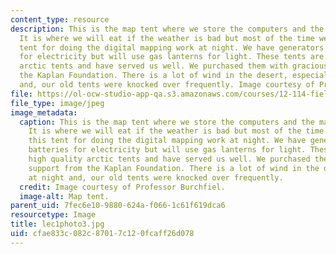 ```yaml
---
content_type: resource
description: This is the map tent where we store the computers and the mapping equipment.
  It is where we will eat if the weather is bad but most of the time we will use this
  tent for doing the digital mapping work at night. We have generators and batteries
  for electricity but will use gas lanterns for light. These tents are high quality
  arctic tents and have served us well. We purchased them with gracious support from
  the Kaplan Foundation. There is a lot of wind in the desert, especially at night
  and, our old tents were knocked over frequently. Image courtesy of Professor Burchfiel.
file: https://ol-ocw-studio-app-qa.s3.amazonaws.com/courses/12-114-field-geology-i-fall-2005/cfae833c082c87017c120fcaff26d078_lec1photo3.jpg
file_type: image/jpeg
image_metadata:
  caption: This is the map tent where we store the computers and the mapping equipment.
    It is where we will eat if the weather is bad but most of the time we will use
    this tent for doing the digital mapping work at night. We have generators and
    batteries for electricity but will use gas lanterns for light. These tents are
    high quality arctic tents and have served us well. We purchased them with gracious
    support from the Kaplan Foundation. There is a lot of wind in the desert, especially
    at night and, our old tents were knocked over frequently.
  credit: Image courtesy of Professor Burchfiel.
  image-alt: Map tent.
parent_uid: 7fec6e10-9880-624a-f066-1c61f619dca6
resourcetype: Image
title: lec1photo3.jpg
uid: cfae833c-082c-8701-7c12-0fcaff26d078
---
```

